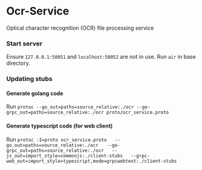 # Ocr-Service
Optical character recognition (OCR) file processing service

### Start server
Ensure `127.0.0.1:50051` and `localhost:50052` are not in use. Run `air` in base directory.

### Updating stubs

#### Generate golang code
Run `protoc --go_out=paths=source_relative:./ocr --go-grpc_out=paths=source_relative:./ocr proto/ocr_service.proto`

#### Generate typescript code (for web client)
Run `protoc -I=proto ocr_service.proto   --go_out=paths=source_relative:./ocr   --go-grpc_out=paths=source_relative:./ocr   --js_out=import_style=commonjs:./client-stubs   --grpc-web_out=import_style=typescript,mode=grpcwebtext:./client-stubs`